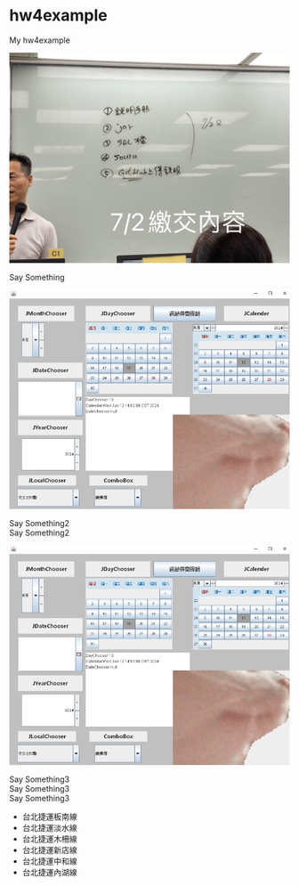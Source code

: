 # hw4example
My hw4example


![10111111111111圖](picture/S__12484618.jpg)


Say Something


![hw4demo_2圖](picture/hw4demo_2.png)


Say Something2<br>
Say Something2<br>

![hw4demo_3圖](picture/hw4demo_2.png)

Say Something3<br>
Say Something3<br>
Say Something3


<ul type="disk">
<li>台北捷運板南線</li>
<li>台北捷運淡水線</li>
<li>台北捷運木柵線</li>
<li>台北捷運新店線</li>
<li>台北捷運中和線</li>
<li>台北捷運內湖線</li>
</ul>
